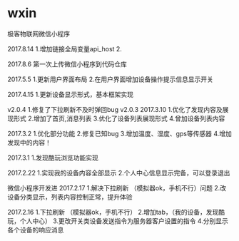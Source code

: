 # wxin
极客物联网微信小程序

2017.8.14
1.增加链接全局变量api_host
2.

2017.8.6
第一次上传微信小程序到代码仓库

2017.5.5
1.更新用户界面布局
2.在用户界面增加设备操作提示信息显示开关

2017.4.15
1.更新设备显示形式，基本框架实现

v2.0.4
1.修复了下拉刷新不及时弹回bug
v2.0.3
2017.3.10
1.优化了发现内容及展现形式 
2.增加了首页,消息列表 
3.优化了设备列表展现形式 
4.曾加设备列表内容

2017.3.2
1.优化部分功能
2.修复已知bug
3.增加温度、湿度、gps等传感器
4.增加发现中的内容！

2017.3.1
1.发现酷玩浏览功能实现


2017.2.22
1.实现我的设备内容全部显示
2.个人中心信息显示完备，可以登录退出

微信小程序开发进
2017.2.17
1.解决下拉刷新 （模拟器ok，手机不行）问题
2.改设备分类显示，列表内容控制正常，提升体验


2017.2.16
1.下拉刷新 （模拟器ok，手机不行）
2.增加tab，（我的设备，发现酷玩，个人中心）
3.更改开关类设备发送指令为服务器客户设置的指令
4.分别显示各个设备的响应消息
